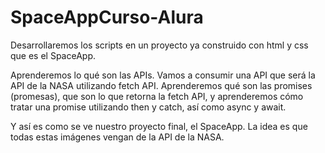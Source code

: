 # SpaceAppCurso-Alura
Desarrollaremos los scripts en un proyecto ya construido con html y css que es el SpaceApp.

Aprenderemos lo qué son las APIs. Vamos a consumir una API que será la API de la NASA utilizando fetch API. Aprenderemos qué son las promises (promesas), que son lo que retorna la fetch API, y aprenderemos cómo tratar una promise utilizando then y catch, así como async y await.

Y así es como se ve nuestro proyecto final, el SpaceApp. La idea es que todas estas imágenes vengan de la API de la NASA.
